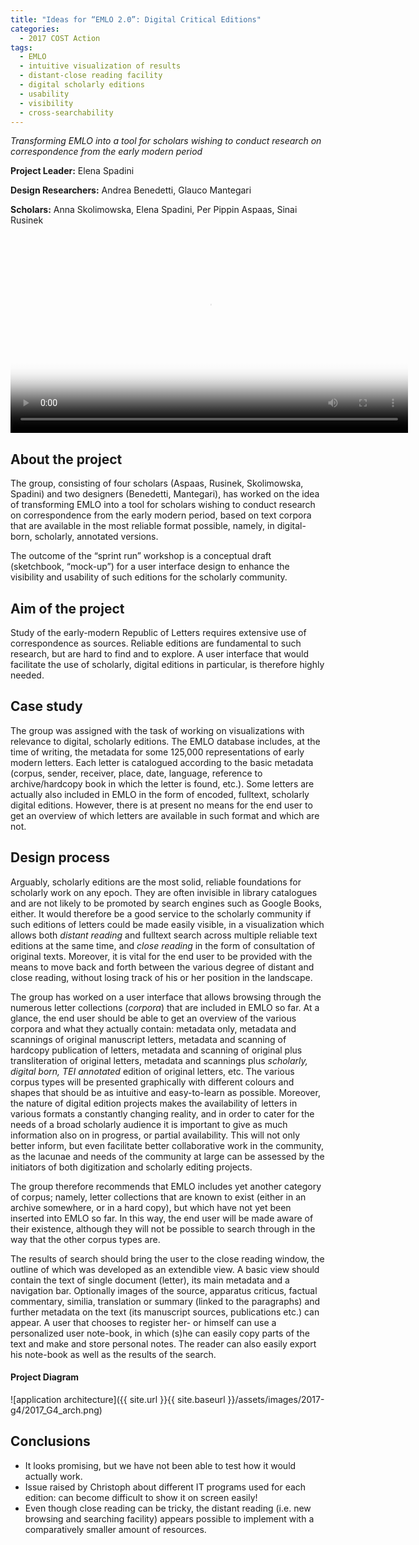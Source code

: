 ```yaml
---
title: "Ideas for “EMLO 2.0”: Digital Critical Editions"
categories:
  - 2017 COST Action
tags:
  - EMLO
  - intuitive visualization of results
  - distant-close reading facility
  - digital scholarly editions
  - usability
  - visibility
  - cross-searchability
---
```


*Transforming EMLO into a tool for scholars wishing to conduct research on correspondence from the early modern period*

**Project Leader:** Elena Spadini

**Design Researchers:** Andrea Benedetti, Glauco Mantegari

**Scholars:** Anna Skolimowska, Elena Spadini, Per Pippin Aspaas, Sinai Rusinek

<video controls src="{{ site.url }}{{ site.baseurl }}/assets/images/2016-g1/2016_G1_low.mp4" poster="{{ site.url }}{{ site.baseurl }}/assets/images/2016-g1/image7.png" width="636" autoPlay loop> Sorry, your browser doesn't support embedded videos! </video>

## About the project

The group, consisting of four scholars (Aspaas, Rusinek, Skolimowska, Spadini)
and two designers (Benedetti, Mantegari), has worked on the idea of transforming EMLO into a tool for scholars wishing to conduct research on correspondence from the early modern period, based on text corpora that are available in the most reliable format possible, namely, in digital-born, scholarly, annotated versions.

The outcome of the “sprint run” workshop is a conceptual draft (sketchbook, “mock-up”) for a user interface design to enhance the visibility and usability of such editions for the scholarly community.

## Aim of the project

Study of the early-modern Republic of Letters requires extensive use of correspondence as sources. Reliable editions are fundamental to such research, but are hard to find and to explore. A user interface that would facilitate the use of scholarly, digital editions in particular, is therefore highly needed.

## Case study

The group was assigned with the task of working on visualizations with relevance to digital, scholarly editions. The EMLO database includes, at the time of writing, the metadata for some 125,000 representations of early modern letters. Each letter is catalogued according to the basic metadata (corpus, sender, receiver, place, date, language, reference to archive/hardcopy book in which the letter is found, etc.). Some letters are actually also included in EMLO in the form of encoded, fulltext, scholarly digital editions. However, there is at present no means for the end user to get an overview of which letters are available in such format and which are not.

## Design process

Arguably, scholarly editions are the most solid, reliable foundations for scholarly work on any epoch. They are often invisible in library catalogues and are not likely to be promoted by search engines such as Google Books, either. It would therefore be a good service to the scholarly community if such editions of letters could be made easily visible, in a visualization which allows both *distant reading* and fulltext search across multiple reliable text editions at the same time, and *close reading* in the form of consultation of original texts. Moreover, it is vital for the end user to be provided with the means to move back and forth between the various degree of distant and close reading, without losing track of his or her position in the landscape.

The group has worked on a user interface that allows browsing through the numerous letter collections (*corpora*) that are included in EMLO so far. At a glance, the end user should be able to get an overview of the various corpora and what they actually contain: metadata only, metadata and scannings of original manuscript letters, metadata and scanning of hardcopy publication of letters, metadata and scanning of original plus transliteration of original letters, metadata and scannings plus *scholarly, digital born, TEI annotated* edition of original letters, etc. The various corpus types will be presented graphically with different colours and shapes that should be as intuitive and easy-to-learn as possible. Moreover, the nature of digital edition projects makes the availability of letters in various formats a constantly changing reality, and in order to cater for the needs of a broad scholarly audience it is important to give as much information also on in progress, or partial availability. This will not only better inform, but even facilitate better collaborative work in the community, as the lacunae and needs of the community at large can be assessed by the initiators of both digitization and scholarly editing projects.

The group therefore recommends that EMLO includes yet another category of corpus; namely, letter collections that are known to exist (either in an archive somewhere, or in a hard copy), but which have not yet been inserted into EMLO so far. In this way, the end user will be made aware of their existence, although they will not be possible to search through in the way that the other corpus types are.

The results of search should bring the user to the close reading window, the outline of which was developed as an extendible view. A basic view should contain the text of single document (letter), its main metadata and a navigation bar. Optionally images of the source, apparatus criticus, factual commentary, similia, translation or summary (linked to the paragraphs) and further metadata on the text (its manuscript sources, publications etc.) can appear. A user that chooses to register her- or himself can use a personalized user note-book, in which (s)he can easily copy parts of the text and make and store personal notes. The reader can also easily export his note-book as well as the results of the search.

#### Project Diagram
![application architecture]({{ site.url }}{{ site.baseurl }}/assets/images/2017-g4/2017_G4_arch.png)

## Conclusions

- It looks promising, but we have not been able to test how it would actually work.
- Issue raised by Christoph about different IT programs used for each edition: can become difficult to show it on screen easily!
- Even though close reading can be tricky, the distant reading (i.e. new browsing and searching facility) appears possible to implement with a comparatively smaller amount of resources.
